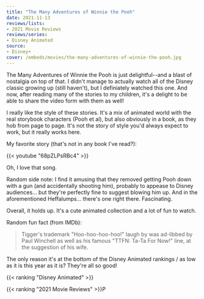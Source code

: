 ```yaml
---
title: "The Many Adventures of Winnie the Pooh"
date: 2021-11-13
reviews/lists:
- 2021 Movie Reviews
reviews/series:
- Disney Animated
source:
- Disney+
cover: /embeds/movies/the-many-adventures-of-winnie-the-pooh.jpg
---
```

The Many Adventures of Winnie the Pooh is just delightful--and a blast of nostalgia on top of that. I didn't manage to actually watch all of the Disney classic growing up (still haven't), but I definiately watched this one. And now, after reading many of the stories to my children, it's a delight to be able to share the video form with them as well!

I really like the style of these stories. It's a mix of animated world with the real storybook characters (Pooh et al), but also obviously in a book, as they hob from page to page. It's not the story of style you'd always expect to work, but it really works here. 

<!--more-->

My favorite story (that's not in any book I've read?):

{{< youtube "68pZLPsRBc4" >}}

Oh, I love that song. 

Random side note: I find it amusing that they removed getting Pooh down with a gun (and accidentally shooting him), probably to appease to Disney audiences... but they're perfectly fine to suggest blowing him up. And in the aforementioned Heffalumps... there's one right there. Fascinating. 

Overall, it holds up. It's a cute animated collection and a lot of fun to watch. 

Random fun fact (from IMDb): 

>  Tigger's trademark "Hoo-hoo-hoo-hoo!" laugh by was ad-libbed by Paul Winchell as well as his famous "TTFN: Ta-Ta For Now!" line, at the suggestion of his wife.

The only reason it's at the bottom of the Disney Animated rankings / as low as it is this year as it is? They're all so good!

{{< ranking "Disney Animated" >}}

{{< ranking "2021 Movie Reviews" >}}P